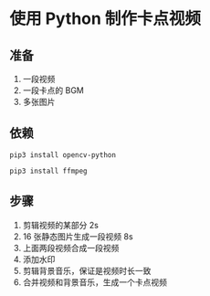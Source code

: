 # 使用 Python 制作卡点视频

## 准备

1. 一段视频
2. 一段卡点的 BGM
3. 多张图片



## 依赖

```
pip3 install opencv-python

pip3 install ffmpeg
```



## 步骤

1. 剪辑视频的某部分 2s
2. 16 张静态图片生成一段视频 8s
3. 上面两段视频合成一段视频
4. 添加水印
5. 剪辑背景音乐，保证是视频时长一致
6. 合并视频和背景音乐，生成一个卡点视频